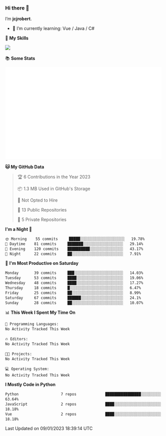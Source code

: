 ### Hi there 👋

I’m **jcjrobert**.

- 🌱 I’m currently learning: Vue / Java / C#

🌟 **My Skills**

![](https://img.shields.io/badge/-Python-3e74a2?style=flat-square&logo=Python&logoColor=fff)

📚 **Some Stats**

![](https://github.com/jcjrobert/github-stats/blob/master/generated/overview.svg)

<!--START_SECTION:waka-->
**🐱 My GitHub Data** 

> 🏆 6 Contributions in the Year 2023
 > 
> 📦 1.3 MB Used in GitHub's Storage 
 > 
> 🚫 Not Opted to Hire
 > 
> 📜 13 Public Repositories 
 > 
> 🔑 5 Private Repositories  
 > 
**I'm a Night 🦉** 

```text
🌞 Morning    55 commits     █████░░░░░░░░░░░░░░░░░░░░   19.78% 
🌆 Daytime    81 commits     ███████░░░░░░░░░░░░░░░░░░   29.14% 
🌃 Evening    120 commits    ██████████░░░░░░░░░░░░░░░   43.17% 
🌙 Night      22 commits     ██░░░░░░░░░░░░░░░░░░░░░░░   7.91%

```
📅 **I'm Most Productive on Saturday** 

```text
Monday       39 commits     ███░░░░░░░░░░░░░░░░░░░░░░   14.03% 
Tuesday      53 commits     ████░░░░░░░░░░░░░░░░░░░░░   19.06% 
Wednesday    48 commits     ████░░░░░░░░░░░░░░░░░░░░░   17.27% 
Thursday     18 commits     █░░░░░░░░░░░░░░░░░░░░░░░░   6.47% 
Friday       25 commits     ██░░░░░░░░░░░░░░░░░░░░░░░   8.99% 
Saturday     67 commits     ██████░░░░░░░░░░░░░░░░░░░   24.1% 
Sunday       28 commits     ██░░░░░░░░░░░░░░░░░░░░░░░   10.07%

```


📊 **This Week I Spent My Time On** 

```text
💬 Programming Languages: 
No Activity Tracked This Week

🔥 Editors: 
No Activity Tracked This Week

🐱‍💻 Projects: 
No Activity Tracked This Week

💻 Operating System: 
No Activity Tracked This Week

```

**I Mostly Code in Python** 

```text
Python                   7 repos             ████████████████░░░░░░░░░   63.64% 
JavaScript               2 repos             ████░░░░░░░░░░░░░░░░░░░░░   18.18% 
Vue                      2 repos             ████░░░░░░░░░░░░░░░░░░░░░   18.18%

```



 Last Updated on 09/01/2023 18:39:14 UTC
<!--END_SECTION:waka-->
